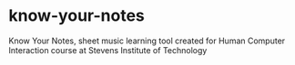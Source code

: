 # know-your-notes
Know Your Notes, sheet music learning tool created for Human Computer Interaction course at Stevens Institute of Technology
